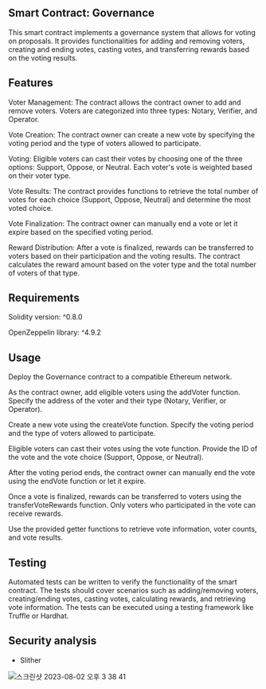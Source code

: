 ## Smart Contract: Governance

This smart contract implements a governance system that allows for voting on proposals. It provides functionalities for adding and removing voters, creating and ending votes, casting votes, and transferring rewards based on the voting results.

## Features

Voter Management: The contract allows the contract owner to add and remove voters. Voters are categorized into three types: Notary, Verifier, and Operator.

Vote Creation: The contract owner can create a new vote by specifying the voting period and the type of voters allowed to participate.

Voting: Eligible voters can cast their votes by choosing one of the three options: Support, Oppose, or Neutral. Each voter's vote is weighted based on their voter type.

Vote Results: The contract provides functions to retrieve the total number of votes for each choice (Support, Oppose, Neutral) and determine the most voted choice.

Vote Finalization: The contract owner can manually end a vote or let it expire based on the specified voting period.

Reward Distribution: After a vote is finalized, rewards can be transferred to voters based on their participation and the voting results. The contract calculates the reward amount based on the voter type and the total number of voters of that type.

## Requirements

Solidity version: ^0.8.0

OpenZeppelin library: ^4.9.2

## Usage

Deploy the Governance contract to a compatible Ethereum network.

As the contract owner, add eligible voters using the addVoter function. Specify the address of the voter and their type (Notary, Verifier, or Operator).

Create a new vote using the createVote function. Specify the voting period and the type of voters allowed to participate.

Eligible voters can cast their votes using the vote function. Provide the ID of the vote and the vote choice (Support, Oppose, or Neutral).

After the voting period ends, the contract owner can manually end the vote using the endVote function or let it expire.

Once a vote is finalized, rewards can be transferred to voters using the transferVoteRewards function. Only voters who participated in the vote can receive rewards.

Use the provided getter functions to retrieve vote information, voter counts, and vote results.

## Testing

Automated tests can be written to verify the functionality of the smart contract. The tests should cover scenarios such as adding/removing voters, creating/ending votes, casting votes, calculating rewards, and retrieving vote information. The tests can be executed using a testing framework like Truffle or Hardhat.

## Security analysis

- Slither

![스크린샷 2023-08-02 오후 3 38 41](https://github.com/ash991213/governance/assets/99451647/682a2087-4467-43e0-99b7-f5e15e2625e7)

